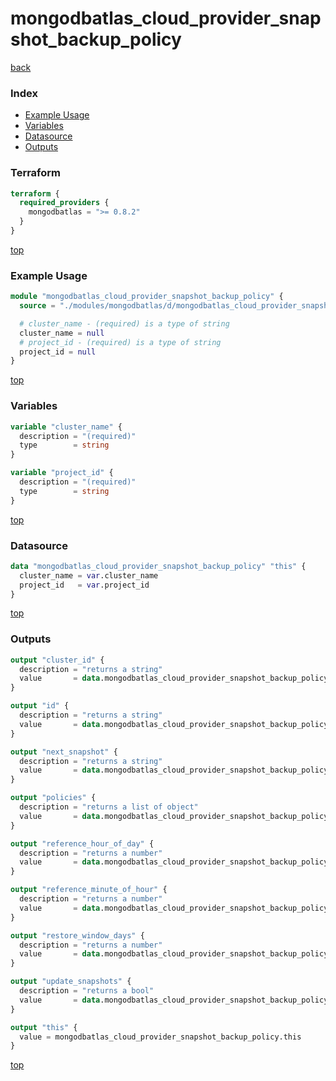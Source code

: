 # mongodbatlas_cloud_provider_snapshot_backup_policy

[back](../mongodbatlas.md)

### Index

- [Example Usage](#example-usage)
- [Variables](#variables)
- [Datasource](#datasource)
- [Outputs](#outputs)

### Terraform

```terraform
terraform {
  required_providers {
    mongodbatlas = ">= 0.8.2"
  }
}
```

[top](#index)

### Example Usage

```terraform
module "mongodbatlas_cloud_provider_snapshot_backup_policy" {
  source = "./modules/mongodbatlas/d/mongodbatlas_cloud_provider_snapshot_backup_policy"

  # cluster_name - (required) is a type of string
  cluster_name = null
  # project_id - (required) is a type of string
  project_id = null
}
```

[top](#index)

### Variables

```terraform
variable "cluster_name" {
  description = "(required)"
  type        = string
}

variable "project_id" {
  description = "(required)"
  type        = string
}
```

[top](#index)

### Datasource

```terraform
data "mongodbatlas_cloud_provider_snapshot_backup_policy" "this" {
  cluster_name = var.cluster_name
  project_id   = var.project_id
}
```

[top](#index)

### Outputs

```terraform
output "cluster_id" {
  description = "returns a string"
  value       = data.mongodbatlas_cloud_provider_snapshot_backup_policy.this.cluster_id
}

output "id" {
  description = "returns a string"
  value       = data.mongodbatlas_cloud_provider_snapshot_backup_policy.this.id
}

output "next_snapshot" {
  description = "returns a string"
  value       = data.mongodbatlas_cloud_provider_snapshot_backup_policy.this.next_snapshot
}

output "policies" {
  description = "returns a list of object"
  value       = data.mongodbatlas_cloud_provider_snapshot_backup_policy.this.policies
}

output "reference_hour_of_day" {
  description = "returns a number"
  value       = data.mongodbatlas_cloud_provider_snapshot_backup_policy.this.reference_hour_of_day
}

output "reference_minute_of_hour" {
  description = "returns a number"
  value       = data.mongodbatlas_cloud_provider_snapshot_backup_policy.this.reference_minute_of_hour
}

output "restore_window_days" {
  description = "returns a number"
  value       = data.mongodbatlas_cloud_provider_snapshot_backup_policy.this.restore_window_days
}

output "update_snapshots" {
  description = "returns a bool"
  value       = data.mongodbatlas_cloud_provider_snapshot_backup_policy.this.update_snapshots
}

output "this" {
  value = mongodbatlas_cloud_provider_snapshot_backup_policy.this
}
```

[top](#index)